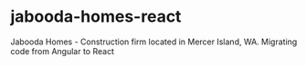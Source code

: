 # jabooda-homes-react
Jabooda Homes - Construction firm located in Mercer Island, WA. Migrating code from Angular to React
